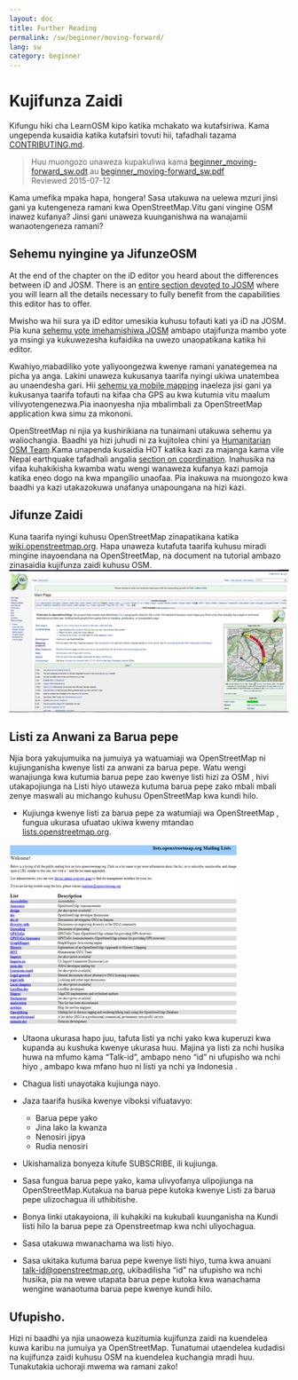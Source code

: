 ```yaml
---
layout: doc
title: Further Reading
permalink: /sw/beginner/moving-forward/
lang: sw
category: beginner
---
```


Kujifunza Zaidi
===============
Kifungu hiki cha LearnOSM kipo katika mchakato wa kutafsiriwa. Kama ungependa kusaidia katika kutafsiri tovuti hii, 
tafadhali tazama [CONTRIBUTING.md](https://github.com/hotosm/learnosm/blob/gh-pages/CONTRIBUTING.md). 

> Huu muongozo unaweza kupakuliwa kama [beginner_moving-forward_sw.odt](/files/beginner_moving-forward_sw.odt) au [beginner_moving-forward_sw.pdf](/files/beginner_moving-forward_sw.pdf)  
> Reviewed 2015-07-12  

Kama umefika mpaka hapa, hongera! Sasa utakuwa na uelewa mzuri jinsi gani ya kutengeneza ramani kwa OpenStreetMap.Vitu gani vingine  OSM inawez kufanya? Jinsi gani unaweza kuunganishwa na wanajamii wanaotengeneza ramani?

 Sehemu nyingine ya JifunzeOSM
---------------------------

At the end of the chapter on the iD editor you heard about the differences between iD and JOSM. 
There is an [entire section devoted to JOSM](/en/josm/) where you will learn all the details necessary 
to fully benefit from the capabilities this editor has to offer.

Mwisho wa hii sura ya iD editor umesikia kuhusu tofauti kati ya iD na JOSM. Pia kuna [sehemu yote imehamishiwa JOSM](/en/josm/) ambapo utajifunza mambo yote ya msingi ya kukuwezesha kufaidika na uwezo unaopatikana katika hii editor.

Kwahiyo,mabadiliko yote yaliyoongezwa kwenye ramani yanategemea na picha ya anga. Lakini unaweza kukusanya taarifa nyingi ukiwa unatembea  au unaendesha gari. Hii [sehemu ya  mobile mapping](/en/mobile-mapping/) inaeleza jisi gani ya kukusanya taarifa tofauti na kifaa cha GPS au kwa kutumia vitu maalum vilivyotengenezwa.Pia inaonyesha njia mbalimbali za OpenStreetMap application kwa simu za mkononi. 
 
OpenStreetMap ni njia ya kushirikiana na tunaimani utakuwa sehemu ya waliochangia. Baadhi ya hizi juhudi ni za kujitolea chini ya [Humanitarian OSM Team](http://hotosm.org).Kama unapenda kusaidia HOT katika kazi za majanga kama vile Nepal earthquake tafadhali angalia [section on coordination](/en/coordination/). Inahusika na vifaa kuhakikisha kwamba watu wengi wanaweza kufanya kazi pamoja katika eneo dogo na kwa mpangilio unaofaa. Pia inakuwa na muongozo kwa baadhi ya kazi utakazokuwa unafanya unapoungana na hizi kazi.

Jifunze Zaidi
----------

Kuna taarifa nyingi kuhusu OpenStreetMap zinapatikana katika [wiki.openstreetmap.org](http://wiki.openstreetmap.org/). Hapa unaweza kutafuta taarifa kuhusu miradi mingine inayoendana na OpenStreetMap, na document na tutorial ambazo zinasaidia kujifunza zaidi kuhusu OSM.
![Wiki][]

<!--pia taarifa zaidi itapatikana hapa ikishaandaliwa  --> 

Listi za Anwani za Barua pepe
------------

Njia bora yakujumuika na jumuiya ya watuamiaji wa OpenStreetMap ni kujiunganisha kwenye listi za anwani za barua pepe. Watu wengi wanajiunga kwa kutumia barua pepe zao kwenye listi hizi za OSM , hivi utakapojiunga na Listi hiyo utaweza kutuma barua pepe zako mbali mbali zenye maswali au michango kuhusu OpenStreetMap  kwa kundi hilo. 

- Kujiunga kwenye listi za barua pepe za watumiaji wa OpenStreetMap , fungua ukurasa ufuatao ukiwa kweny mtandao   
    [lists.openstreetmap.org](http://lists.openstreetmap.org/).

![Mailing list][]

-  Utaona ukurasa hapo juu, tafuta listi ya nchi yako kwa kuperuzi kwa kupanda au kushuka kwenye ukurasa huu. Majina ya listi    za nchi husika huwa na mfumo kama “Talk-id”, ambapo neno “id” ni ufupisho wa nchi hiyo , ambapo kwa mfano huo ni listi ya    nchi ya Indonesia .
  
-   Chagua listi unayotaka kujiunga nayo.

-   Jaza taarifa husika kwenye viboksi vifuatavyo:

    -   Barua pepe yako
    -   Jina lako la kwanza
    -   Nenosiri jipya
    -   Rudia nenosiri

-   Ukishamaliza bonyeza kitufe SUBSCRIBE, ili kujiunga.

-   Sasa fungua barua pepe yako, kama ulivyofanya ulipojiunga na OpenStreetMap.Kutakua na barua pepe kutoka kwenye Listi         za barua pepe ulizochagua ili uthibitishe.

-   Bonya linki utakayoiona, ili kuhakiki na kukubali kuunganisha na Kundi listi hilo la barua pepe za Openstreetmap kwa        nchi uliyochagua.

-   Sasa utakuwa  mwanachama  wa listi hiyo. 
-   Sasa ukitaka kutuma barua pepe kwenye listi hiyo, tuma kwa anuani          [talk-id@openstreetmap.org](mailto:talk-id@openstreetmap.org), ukibadilisha “id” na ufupisho wa nchi husika, pia na wewe utapata barua pepe kutoka kwa wanachama wengine wanaotuma barua pepe kwenye kundi hilo.


<!-- maybe expand and put this back later
MapOSMatic
----------
Moja kati ya miradi inaitwa MapOSMatic, ambapo unaweza kufuatilia kwa mtandao katika [maposmatic.org](http://www.maposmatic.org/). Hapo kuna vifaa rahisi kwa ajili ya kuprint katika ramani kwa eneo lolote utakalochagua. Hii moja kwa moja itatengeneza ramani, pamoja na grid katika ramani, na eneo la index litaonekana katika eneo. 
![MapOSMatic][]
-->

Ufupisho.
-------
Hizi ni baadhi ya njia unaoweza kuzitumia kujifunza zaidi na kuendelea kuwa karibu na jumuiya ya OpenStreetMap. Tunatumai utaendelea kudadisi na kujifunza zaidi kuhusu OSM na kuendelea kuchangia mradi huu. Tunakutakia uchoraji mwema wa ramani zako!

[MapOSMatic]: /images/beginner/maposmatic-homepage.png
[Wiki]: /images/beginner/osm-wiki.png
[Mailing list]: /images/beginner/osm-mailing-lists.png
